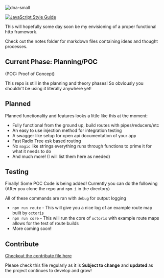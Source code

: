 ![dna-small](https://user-images.githubusercontent.com/8997380/49382441-6a3a9280-f6e4-11e8-93b0-675e6f77112f.png)

[![JavaScript Style Guide](https://cdn.rawgit.com/standard/standard/master/badge.svg)](https://github.com/standard/standard)

This will hopefully some day soon be my envisioning of a proper functional http framework.

Check out the notes folder for markdown files containing ideas and thought processes.

## Current Phase: Planning/POC

(POC: Proof of Concept)

This repo is still in the planning and theory phases! So obviously you shouldn't be using it literally anywhere yet!

## Planned

Planned functionality and features looks a little like this at the moment:

- Fully functional from the ground up, build routes with pipes/reducers/etc
- An easy to use injection method for integration testing
- A swagger like setup for open api documentation of your app
- Fast Radix Tree esk based routing
- No `magic` like strings everything runs through functions to prime it for what it needs to do
- And much more! (I will list them here as needed)

## Testing

Finally! Some POC Code is being added! Currently you can do the following (After you clone the repo and `npm i` in the directory)

All of these commands are ran with `debug` for output logging

- `npm run route` - This will give you a nice log of an example route map built by `octoris`
- `npm run core` - This will run the core of `octoris` with example route maps allows for the test of route builds
- More coming soon!

## Contribute

[Checkout the contribute file here](https://github.com/dhershman1/octoris/blob/master/.github/CONTRIBUTING.md)

Please check this file regularly as it is **Subject to change** and **updated** as the project continues to develop and grow!
